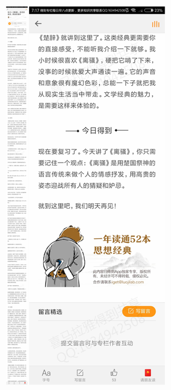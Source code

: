 ![](../../images/2017年10月/XY1020《离骚》：神灵的语言，贵族的情怀.jpg)
![](../../images/2017年10月/XY1020《离骚》：神灵的语言，贵族的情怀2.jpg)
